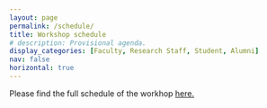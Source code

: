 ```yaml
---
layout: page
permalink: /schedule/
title: Workshop schedule
# description: Provisional agenda.
display_categories: [Faculty, Research Staff, Student, Alumni] 
nav: false
horizontal: true
---
```


Please find the full schedule of the workhop [here.](/assets/pdf/safe_workshop/Agenda_SAFE_workshop.pdf)



